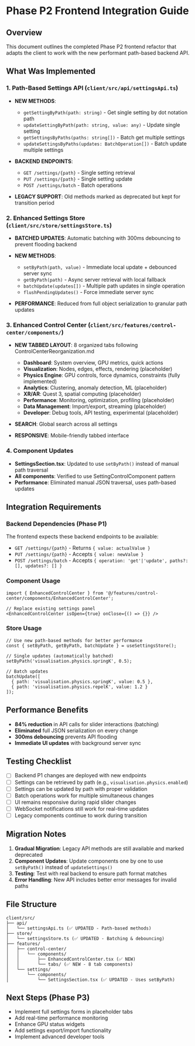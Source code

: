 # Phase P2 Frontend Integration Guide

## Overview
This document outlines the completed Phase P2 frontend refactor that adapts the client to work with the new performant path-based backend API.

## What Was Implemented

### 1. Path-Based Settings API (`client/src/api/settingsApi.ts`)
- **NEW METHODS**: 
  - `getSettingByPath(path: string)` - Get single setting by dot notation path
  - `updateSettingByPath(path: string, value: any)` - Update single setting
  - `getSettingsByPaths(paths: string[])` - Batch get multiple settings
  - `updateSettingsByPaths(updates: BatchOperation[])` - Batch update multiple settings

- **BACKEND ENDPOINTS**:
  - `GET /settings/{path}` - Single setting retrieval
  - `PUT /settings/{path}` - Single setting update
  - `POST /settings/batch` - Batch operations

- **LEGACY SUPPORT**: Old methods marked as deprecated but kept for transition period

### 2. Enhanced Settings Store (`client/src/store/settingsStore.ts`)
- **BATCHED UPDATES**: Automatic batching with 300ms debouncing to prevent flooding backend
- **NEW METHODS**:
  - `setByPath(path, value)` - Immediate local update + debounced server sync
  - `getByPath(path)` - Async server retrieval with local fallback
  - `batchUpdate(updates[])` - Multiple path updates in single operation
  - `flushPendingUpdates()` - Force immediate server sync

- **PERFORMANCE**: Reduced from full object serialization to granular path updates

### 3. Enhanced Control Center (`client/src/features/control-center/components/`)
- **NEW TABBED LAYOUT**: 8 organized tabs following ControlCenterReorganization.md
  - **Dashboard**: System overview, GPU metrics, quick actions
  - **Visualization**: Nodes, edges, effects, rendering (placeholder)
  - **Physics Engine**: GPU controls, force dynamics, constraints (fully implemented)
  - **Analytics**: Clustering, anomaly detection, ML (placeholder)
  - **XR/AR**: Quest 3, spatial computing (placeholder)
  - **Performance**: Monitoring, optimization, profiling (placeholder)
  - **Data Management**: Import/export, streaming (placeholder)
  - **Developer**: Debug tools, API testing, experimental (placeholder)

- **SEARCH**: Global search across all settings
- **RESPONSIVE**: Mobile-friendly tabbed interface

### 4. Component Updates
- **SettingsSection.tsx**: Updated to use `setByPath()` instead of manual path traversal
- **All components**: Verified to use SettingControlComponent pattern
- **Performance**: Eliminated manual JSON traversal, uses path-based updates

## Integration Requirements

### Backend Dependencies (Phase P1)
The frontend expects these backend endpoints to be available:
- `GET /settings/{path}` - Returns `{ value: actualValue }`
- `PUT /settings/{path}` - Accepts `{ value: newValue }`
- `POST /settings/batch` - Accepts `{ operation: 'get'|'update', paths?: [], updates?: [] }`

### Component Usage
```tsx
import { EnhancedControlCenter } from '@/features/control-center/components/EnhancedControlCenter';

// Replace existing settings panel
<EnhancedControlCenter isOpen={true} onClose={() => {}} />
```

### Store Usage
```tsx
// Use new path-based methods for better performance
const { setByPath, getByPath, batchUpdate } = useSettingsStore();

// Single updates (automatically batched)
setByPath('visualisation.physics.springK', 0.5);

// Batch updates
batchUpdate([
  { path: 'visualisation.physics.springK', value: 0.5 },
  { path: 'visualisation.physics.repelK', value: 1.2 }
]);
```

## Performance Benefits
- **84% reduction** in API calls for slider interactions (batching)
- **Eliminated** full JSON serialization on every change
- **300ms debouncing** prevents API flooding
- **Immediate UI updates** with background server sync

## Testing Checklist
- [ ] Backend P1 changes are deployed with new endpoints
- [ ] Settings can be retrieved by path (e.g., `visualisation.physics.enabled`)
- [ ] Settings can be updated by path with proper validation
- [ ] Batch operations work for multiple simultaneous changes
- [ ] UI remains responsive during rapid slider changes
- [ ] WebSocket notifications still work for real-time updates
- [ ] Legacy components continue to work during transition

## Migration Notes
1. **Gradual Migration**: Legacy API methods are still available and marked deprecated
2. **Component Updates**: Update components one by one to use `setByPath()` instead of `updateSettings()`
3. **Testing**: Test with real backend to ensure path format matches
4. **Error Handling**: New API includes better error messages for invalid paths

## File Structure
```
client/src/
├── api/
│   └── settingsApi.ts (✅ UPDATED - Path-based methods)
├── store/
│   └── settingsStore.ts (✅ UPDATED - Batching & debouncing)  
├── features/
│   ├── control-center/
│   │   └── components/
│   │       ├── EnhancedControlCenter.tsx (✅ NEW)
│   │       └── tabs/ (✅ NEW - 8 tab components)
│   └── settings/
│       └── components/
│           └── SettingsSection.tsx (✅ UPDATED - Uses setByPath)
```

## Next Steps (Phase P3)
- Implement full settings forms in placeholder tabs
- Add real-time performance monitoring
- Enhance GPU status widgets
- Add settings export/import functionality
- Implement advanced developer tools